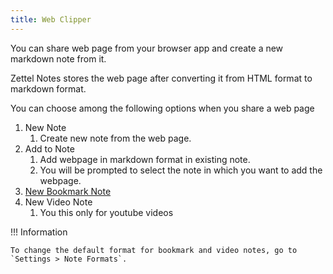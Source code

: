 ```yaml
---
title: Web Clipper
---
```


You can share web page from your browser app and create a new markdown note from it.

Zettel Notes stores the web page after converting it from HTML format to markdown format.

You can choose among the following options when you share a web page

1. New Note
      1. Create new note from the web page.
2. Add to Note
      1. Add webpage in markdown format in existing note.
      2. You will be prompted to select the note in which you want to add the webpage.
3. [New Bookmark Note](./note/note-types.md/#bookmark-note)
4. New Video Note
      1. You this only for youtube videos
    
!!! Information

    To change the default format for bookmark and video notes, go to `Settings > Note Formats`.